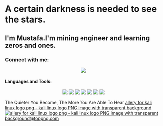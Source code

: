 # A certain darkness is needed to see the stars. 
## I'm Mustafa.I'm mining engineer and learning zeros and ones.
### Connect with me:


 <p align ="center">
 <a href ="https://www.linkedin.com/in/mustafayasar44/" target ="_blank"> <img src="https://img.icons8.com/doodle/48/000000/linkedin--v2.png"/></a> 
 <a href ="https://discord.com/" target ="_blank"> </a>
 
 

#### Languages and Tools:


<p align = "center">
 <a href ="https://www.java.com" target ="_blank"> <img src="https://img.icons8.com/nolan/64/java-coffee-cup-logo.png"/></a> 
  <a href ="https://www.w3schools.com/CPP/default.asp" target ="_blank"> <img src="https://img.icons8.com/color/48/000000/c-plus-plus-logo.png"/></a> 
 <a href ="https://docs.microsoft.com/tr-tr/visualstudio/get-started/csharp/?view=vs-2019" target ="_blank"> <img src="https://img.icons8.com/ios-filled/50/000000/c-sharp-logo.png"/></a> 
 <a href ="https://www.python.org" target ="_blank"> <img src="https://img.icons8.com/color/48/000000/python.png"/></a> 
 <a href ="https://www.microsoft.com/tr-tr/sql-server/sql-server-2019" target ="_blank"> <img src="https://img.icons8.com/color/48/000000/microsoft-sql-server.png"/></a>
<a href ="https://www.w3schools.com/html/" target ="_blank"> <img src="https://img.icons8.com/nolan/64/html-5.png"/></a> 
  <a href ="https://www.w3schools.com/css/" target ="_blank"> <img src="https://img.icons8.com/color/48/000000/css3.png"/></a> </p>
                                                        The Quieter You Become, The More You Are Able To Hear <a title="allery for kali linux logo png - kali linux logo PNG image with transparent background@toppng.com" href="https://toppng.com/allery-for-kali-linux-logo-png-kali-linux-logo-PNG-free-PNG-Images_221193" target="_blank">allery for kali linux logo png - kali linux logo PNG image with transparent background<img src="https://toppng.com/uploads/preview/allery-for-kali-linux-logo-png-kali-linux-logo-11563220176dlhldt2kds.png" alt="allery for kali linux logo png - kali linux logo PNG image with transparent background@toppng.com"></a>
